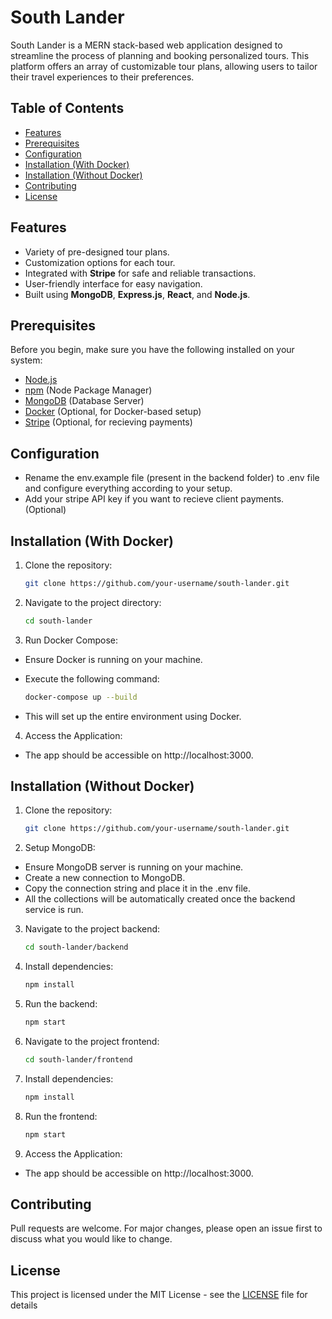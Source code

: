 # South Lander

South Lander is a MERN stack-based web application designed to streamline the process of planning and booking personalized tours. This platform offers an array of customizable tour plans, allowing users to tailor their travel experiences to their preferences.

## Table of Contents

- [Features](#features)
- [Prerequisites](#prerequisites)
- [Configuration](#configuration)
- [Installation (With Docker)](<#installation-(with-docker)>)
- [Installation (Without Docker)](<#installation-(without-docker)>)
- [Contributing](#contributing)
- [License](#license)

## Features

- Variety of pre-designed tour plans.
- Customization options for each tour.
- Integrated with **Stripe** for safe and reliable transactions.
- User-friendly interface for easy navigation.
- Built using **MongoDB**, **Express.js**, **React**, and **Node.js**.

## Prerequisites

Before you begin, make sure you have the following installed on your system:

- [Node.js](https://nodejs.org/)
- [npm](https://www.npmjs.com/) (Node Package Manager)
- [MongoDB](https://www.mongodb.com/) (Database Server)
- [Docker](https://www.docker.com/) (Optional, for Docker-based setup)
- [Stripe](https://stripe.com/) (Optional, for recieving payments)

## Configuration

- Rename the env.example file (present in the backend folder) to .env file and configure everything according to your setup.
- Add your stripe API key if you want to recieve client payments. (Optional)

## Installation (With Docker)

1. Clone the repository:

   ```bash
   git clone https://github.com/your-username/south-lander.git
   ```

2. Navigate to the project directory:

   ```bash
   cd south-lander
   ```

3. Run Docker Compose:

- Ensure Docker is running on your machine.
- Execute the following command:

  ```bash
  docker-compose up --build
  ```

- This will set up the entire environment using Docker.

4. Access the Application:

- The app should be accessible on http://localhost:3000.

## Installation (Without Docker)

1. Clone the repository:

   ```bash
   git clone https://github.com/your-username/south-lander.git
   ```

2. Setup MongoDB:

- Ensure MongoDB server is running on your machine.
- Create a new connection to MongoDB.
- Copy the connection string and place it in the .env file.
- All the collections will be automatically created once the backend service is run.

3. Navigate to the project backend:

   ```bash
   cd south-lander/backend
   ```

4. Install dependencies:

   ```bash
   npm install
   ```

5. Run the backend:

   ```bash
   npm start
   ```

6. Navigate to the project frontend:

   ```bash
   cd south-lander/frontend
   ```

7. Install dependencies:

   ```bash
   npm install
   ```

8. Run the frontend:

   ```bash
   npm start
   ```

9. Access the Application:

- The app should be accessible on http://localhost:3000.

## Contributing

Pull requests are welcome. For major changes, please open an issue first to discuss what you would like to change.

## License

This project is licensed under the MIT License - see the [LICENSE](LICENSE) file for details
